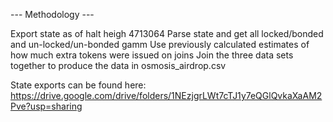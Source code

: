 --- Methodology ---

Export state as of halt heigh 4713064
Parse state and get all locked/bonded and un-locked/un-bonded gamm
Use previously calculated estimates of how much extra tokens were issued on joins
Join the three data sets together to produce the data in osmosis_airdrop.csv

State exports can be found here: https://drive.google.com/drive/folders/1NEzjgrLWt7cTJ1y7eQGlQvkaXaAM2Pve?usp=sharing
